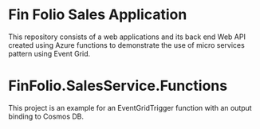 # Fin Folio Sales Application
This repository consists of a web applications and its back end Web API created using Azure functions to demonstrate the use of micro services pattern using Event Grid.

# FinFolio.SalesService.Functions
This project is an example for an EventGridTrigger function with an output binding to Cosmos DB.
